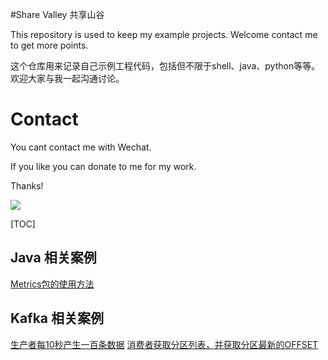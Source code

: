 #Share Valley 共享山谷

This repository is used to keep my example projects. Welcome contact me to get more points.

这个仓库用来记录自己示例工程代码，包括但不限于shell、java、python等等。欢迎大家与我一起沟通讨论。

# Contact

You cant contact me with Wechat.

If you like you can donate to me for my work.

Thanks!

![](https://images2018.cnblogs.com/blog/39469/201807/39469-20180710163655709-89635310.png)

[TOC]

## Java 相关案例

[Metrics包的使用方法]()

## Kafka 相关案例

[生产者每10秒产生一百条数据](https://github.com/cocowool/sh-valley/tree/master/java/java-kafka)
[消费者获取分区列表，并获取分区最新的OFFSET](https://github.com/cocowool/sh-valley/tree/master/java/java-kafka)
